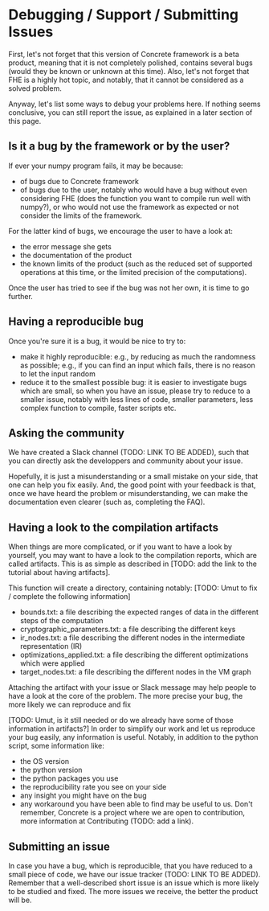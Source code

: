 # Debugging / Support / Submitting Issues

First, let's not forget that this version of Concrete framework is a beta product, meaning that it is not completely polished, contains several bugs (would they be known or unknown at this time). Also, let's not forget that FHE is a highly hot topic, and notably, that it cannot be considered as a solved problem.

Anyway, let's list some ways to debug your problems here. If nothing seems conclusive, you can still report the issue, as explained in a later section of this page.

## Is it a bug by the framework or by the user?

If ever your numpy program fails, it may be because:
- of bugs due to Concrete framework
- of bugs due to the user, notably who would have a bug without even considering FHE (does the function you want to compile run well with numpy?), or who would not use the framework as expected or not consider the limits of the framework.

For the latter kind of bugs, we encourage the user to have a look at:
- the error message she gets
- the documentation of the product
- the known limits of the product (such as the reduced set of supported operations at this time, or the limited precision of the computations).

Once the user has tried to see if the bug was not her own, it is time to go further.

## Having a reproducible bug

Once you're sure it is a bug, it would be nice to try to:
- make it highly reproducible: e.g., by reducing as much the randomness as possible; e.g., if you can find an input which fails, there is no reason to let the input random
- reduce it to the smallest possible bug: it is easier to investigate bugs which are small, so when you have an issue, please try to reduce to a smaller issue, notably with less lines of code, smaller parameters, less complex function to compile, faster scripts etc.

## Asking the community

We have created a Slack channel (TODO: LINK TO BE ADDED), such that you can directly ask the developpers and community about your issue.

Hopefully, it is just a misunderstanding or a small mistake on your side, that one can help you fix easily. And, the good point with your feedback is that, once we have heard the problem or misunderstanding, we can make the documentation even clearer (such as, completing the FAQ).

## Having a look to the compilation artifacts

When things are more complicated, or if you want to have a look by yourself, you may want to have a look to the compilation reports, which are called artifacts. This is as simple as described in [TODO: add the link to the tutorial about having artifacts].

This function will create a directory, containing notably:
[TODO: Umut to fix / complete the following information]
- bounds.txt: a file describing the expected ranges of data in the different steps of the computation
- cryptographic_parameters.txt: a file describing the different keys
- ir_nodes.txt: a file describing the different nodes in the intermediate representation (IR)
- optimizations_applied.txt: a file describing the different optimizations which were applied
- target_nodes.txt: a file describing the different nodes in the VM graph

Attaching the artifact with your issue or Slack message may help people to have a look at the core of the problem.
The more precise your bug, the more likely we can reproduce and fix

[TODO: Umut, is it still needed or do we already have some of those information in artifacts?]
In order to simplify our work and let us reproduce your bug easily, any information is useful. Notably, in addition to the python script, some information like:
- the OS version
- the python version
- the python packages you use
- the reproducibility rate you see on your side
- any insight you might have on the bug
- any workaround you have been able to find
may be useful to us. Don't remember, Concrete is a project where we are open to contribution, more information at Contributing (TODO: add a link).

## Submitting an issue

In case you have a bug, which is reproducible, that you have reduced to a small piece of code,  we have our issue tracker (TODO: LINK TO BE ADDED). Remember that a well-described short issue is an issue which is more likely to be studied and fixed. The more issues we receive, the better the product will be.   
